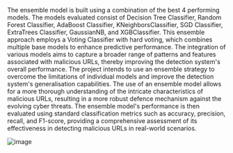 The ensemble model is built using a combination of the best 4 performing 
models. The models evaluated consist of Decision Tree Classifier, Random Forest 
Classifier, AdaBoost Classifier, KNeighborsClassifier, SGD Classifier, ExtraTrees 
Classifier, GaussianNB, and XGBClassifier. This ensemble approach employs a 
Voting Classifier with hard voting, which combines multiple base models to enhance 
predictive performance. The integration of various models aims to capture a broader 
range of patterns and features associated with malicious URLs, thereby improving the 
detection system's overall performance. The project intends to use an ensemble 
strategy to overcome the limitations of individual models and improve the detection 
system's generalisation capabilities. The use of an ensemble model allows for a more 
thorough understanding of the intricate characteristics of malicious URLs, resulting in 
a more robust defence mechanism against the evolving cyber threats. The ensemble 
model's performance is then evaluated using standard classification metrics such as 
accuracy, precision, recall, and F1-score, providing a comprehensive assessment of its 
effectiveness in detecting malicious URLs in real-world scenarios.

![image](https://github.com/user-attachments/assets/9d6d8403-92aa-4ff5-bdf8-2b8981d50e0d)
